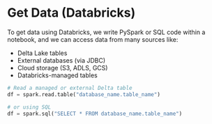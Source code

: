 

# Get Data (Databricks)

To get data using Databricks, we write PySpark or SQL code within a notebook, and we can access data from many sources like:

* Delta Lake tables
* External databases (via JDBC)
* Cloud storage (S3, ADLS, GCS)
* Databricks-managed tables

```python
# Read a managed or external Delta table
df = spark.read.table("database_name.table_name")

# or using SQL
df = spark.sql("SELECT * FROM database_name.table_name")
```
